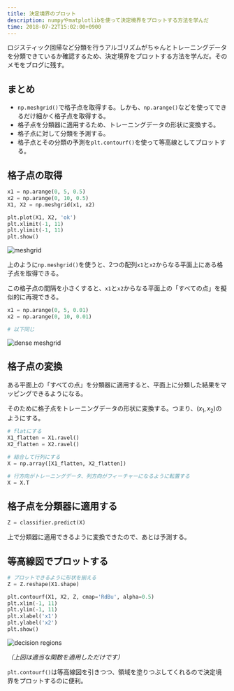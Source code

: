 ```yaml
---
title: 決定境界のプロット
description: numpyやmatplotlibを使って決定境界をプロットする方法を学んだ
time: 2018-07-22T15:02:00+0900
---
```


ロジスティック回帰など分類を行うアルゴリズムがちゃんとトレーニングデータを分類できているか確認するため、決定境界をプロットする方法を学んだ。そのメモをブログに残す。

## まとめ
* `np.meshgrid()`で格子点を取得する。しかも、`np.arange()`などを使ってできるだけ細かく格子点を取得する。
* 格子点を分類器に適用するため、トレーニングデータの形状に変換する。
* 格子点に対して分類を予測する。
* 格子点とその分類の予測を`plt.contourf()`を使って等高線としてプロットする。

## 格子点の取得

```python
x1 = np.arange(0, 5, 0.5)
x2 = np.arange(0, 10, 0.5)
X1, X2 = np.meshgrid(x1, x2)

plt.plot(X1, X2, 'ok')
plt.xlimit(-1, 11)
plt.ylimit(-1, 11)
plt.show()
```

![meshgrid](/images/posts/36/meshgrid.png)

上のように`np.meshgrid()`を使うと、2つの配列`x1`と`x2`からなる平面上にある格子点を取得できる。

この格子点の間隔を小さくすると、`x1`と`x2`からなる平面上の「すべての点」を擬似的に再現できる。

```python
x1 = np.arange(0, 5, 0.01)
x2 = np.arange(0, 10, 0.01)

# 以下同じ
```

![dense meshgrid](/images/posts/36/dense_meshgrid.png)

## 格子点の変換
ある平面上の「すべての点」を分類器に適用すると、平面上に分類した結果をマッピングできるようになる。

そのために格子点をトレーニングデータの形状に変換する。つまり、$(x_1, x_2)$のようにする。

```python
# flatにする
X1_flatten = X1.ravel()
X2_flatten = X2.ravel()

# 結合して行列にする
X = np.array([X1_flatten, X2_flatten])

# 行方向がトレーニングデータ、列方向がフィーチャーになるように転置する
X = X.T
```

## 格子点を分類器に適用する

```python
Z = classifier.predict(X)
```

上で分類器に適用できるように変換できたので、あとは予測する。

## 等高線図でプロットする

```python
# プロットできるように形状を揃える
Z = Z.reshape(X1.shape)

plt.contourf(X1, X2, Z, cmap='RdBu', alpha=0.5)
plt.xlim(-1, 11)
plt.ylim(-1, 11)
plt.xlabel('x1')
plt.ylabel('x2')
plt.show()
```

![decision regions](/images/posts/36/decision_regions.png)

_（上図は適当な関数を適用しただけです）_

`plt.contourf()`は等高線図を引きつつ、領域を塗りつぶしてくれるので決定境界をプロットするのに便利。
